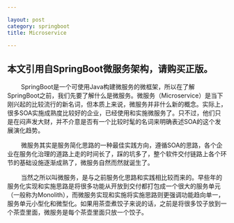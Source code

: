 ```yaml
---

layout: post
category: springboot
title: Microservice

---
```


## 本文引用自SpringBoot微服务架构，请购买正版。  
  
  
&#160;&#160;&#160;&#160;&#160;&#160;&#160;&#160;SpringBoot是一个可使用Java构建微服务的微框架，所以在了解SpringBoot之前，我们先要了解什么是微服务。微服务（Microservice）是当下刚兴起的比较流行的新名词，但本质上来说，微服务并非什么新的概念。实际上，很多SOA实施成熟度比较好的企业，已经使用和实施微服务了。只不过，他们只是在闷声发大财，并不介意是否有一个比较时髦的名词来明确表述SOA的这个发展演化趋势。  

&#160;&#160;&#160;&#160;&#160;&#160;&#160;&#160;微服务其实是服务简化思路的一种最佳实践方向，遵循SOA的思路，各个企业在服务化治理的道路上走的时间长了，踩的坑多了，整个软件交付链路上各个环节的基础设施逐渐成熟了，微服务自然而然就诞生了。  

&#160;&#160;&#160;&#160;&#160;&#160;&#160;&#160;当然之所以叫微服务，是与之前服务化思路和实践相比较而来的。早些年的服务化实现和实施思路是将很多功能从开放到交付都打包成一个很大的服务单元（一般称为Monolith），而微服务实现和实施将实施思路则更强调功能趋向单一，服务单元小型化和微型化。如果用茶壶煮饺子来说的话，之前是将很多饺子放到一个茶壶里面，微服务是每个茶壶里面只放一个饺子。
 




